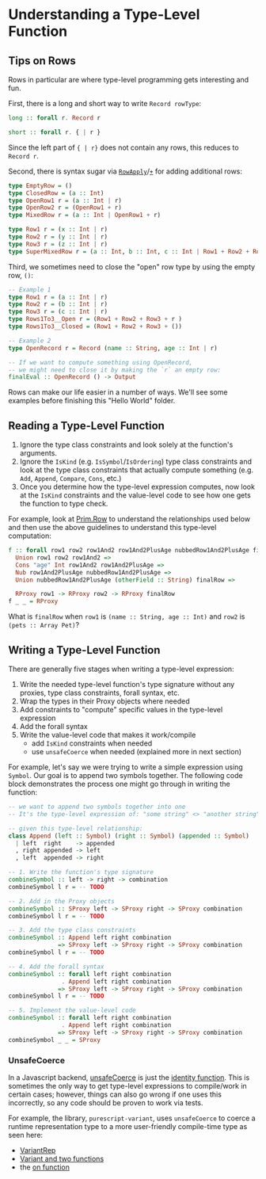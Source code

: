 # Understanding a Type-Level Function

## Tips on Rows

Rows in particular are where type-level programming gets interesting and fun.

First, there is a long and short way to write `Record rowType`:
```purescript
long :: forall r. Record r

short :: forall r. { | r }
```
Since the left part of `{ | r}` does not contain any rows, this reduces to `Record r`.

Second, there is syntax sugar via [`RowApply`](https://pursuit.purescript.org/packages/purescript-typelevel-prelude/3.0.0/docs/Type.Row#t:RowApply)/[`+`](https://pursuit.purescript.org/packages/purescript-typelevel-prelude/3.0.0/docs/Type.Row#t:type%20(+)) for adding additional rows:
```purescript
type EmptyRow = ()
type ClosedRow = (a :: Int)
type OpenRow1 r = (a :: Int | r)
type OpenRow2 r = (OpenRow1 + r)
type MixedRow r = (a :: Int | OpenRow1 + r)

type Row1 r = (x :: Int | r)
type Row2 r = (y :: Int | r)
type Row3 r = (z :: Int | r)
type SuperMixedRow r = (a :: Int, b :: Int, c :: Int | Row1 + Row2 + Row3 + r)
```

Third, we sometimes need to close the "open" row type by using the empty row, `()`:
```purescript
-- Example 1
type Row1 r = (a :: Int | r)
type Row2 r = (b :: Int | r)
type Row3 r = (c :: Int | r)
type Rows1To3__Open r = (Row1 + Row2 + Row3 + r )
type Rows1To3__Closed = (Row1 + Row2 + Row3 + ())

-- Example 2
type OpenRecord r = Record (name :: String, age :: Int | r)

-- If we want to compute something using OpenRecord,
-- we might need to close it by making the `r` an empty row:
finalEval :: OpenRecord () -> Output
```

Rows can make our life easier in a number of ways. We'll see some examples before finishing this "Hello World" folder.

## Reading a Type-Level Function

1. Ignore the type class constraints and look solely at the function's arguments.
2. Ignore the `IsKind` (e.g. `IsSymbol`/`IsOrdering`) type class constraints and look at the type class constraints that actually compute something (e.g. `Add`, `Append`, `Compare`, `Cons`, etc.)
3. Once you determine how the type-level expression computes, now look at the `IsKind` constraints and the value-level code to see how one gets the function to type check.

For example, look at [Prim.Row](https://pursuit.purescript.org/builtins/docs/Prim.Row) to understand the relationships used below and then use the above guidelines to understand this type-level computation:
```purescript
f :: forall row1 row2 row1And2 row1And2PlusAge nubbedRow1And2PlusAge finalRow.
  Union row1 row2 row1And2 =>
  Cons "age" Int row1And2 row1And2PlusAge =>
  Nub row1And2PlusAge nubbedRow1And2PlusAge =>
  Union nubbedRow1And2PlusAge (otherField :: String) finalRow =>

  RProxy row1 -> RProxy row2 -> RProxy finalRow
f _ _ = RProxy
```
What is `finalRow` when `row1` is `(name :: String, age :: Int)` and `row2` is `(pets :: Array Pet)`?

## Writing a Type-Level Function

There are generally five stages when writing a type-level expression:
1. Write the needed type-level function's type signature without any proxies, type class constraints, forall syntax, etc.
2. Wrap the types in their Proxy objects where needed
3. Add constraints to "compute" specific values in the type-level expression
4. Add the forall syntax
5. Write the value-level code that makes it work/compile
    - add `IsKind` constraints when needed
    - use `unsafeCoerce` when needed (explained more in next section)

For example, let's say we were trying to write a simple expression using `Symbol`. Our goal is to append two symbols together. The following code block demonstrates the process one might go through in writing the function:
```purescript
-- we want to append two symbols together into one
-- It's the type-level expression of: "some string" <> "another string"

-- given this type-level relationship:
class Append (left :: Symbol) (right :: Symbol) (appended :: Symbol)
  | left  right    -> appended
  , right appended -> left
  , left  appended -> right

-- 1. Write the function's type signature
combineSymbol :: left -> right -> combination
combineSymbol l r = -- TODO

-- 2. Add in the Proxy objects
combineSymbol :: SProxy left -> SProxy right -> SProxy combination
combineSymbol l r = -- TODO

-- 3. Add the type class constraints
combineSymbol :: Append left right combination
              => SProxy left -> SProxy right -> SProxy combination
combineSymbol l r = -- TODO

-- 4. Add the forall syntax
combineSymbol :: forall left right combination
               . Append left right combination
              => SProxy left -> SProxy right -> SProxy combination
combineSymbol l r = -- TODO

-- 5. Implement the value-level code
combineSymbol :: forall left right combination
               . Append left right combination
              => SProxy left -> SProxy right -> SProxy combination
combineSymbol _ _ = SProxy
```

### UnsafeCoerce

In a Javascript backend, [unsafeCoerce](https://pursuit.purescript.org/packages/purescript-unsafe-coerce/3.0.0/docs/Unsafe.Coerce#v:unsafeCoerce) is just the [identity function](https://github.com/purescript/purescript-unsafe-coerce/blob/v4.0.0/src/Unsafe/Coerce.js). This is sometimes the only way to get type-level expressions to compile/work in certain cases; however, things can also go wrong if one uses this incorrectly, so any code should be proven to work via tests.

For example, the library, `purescript-variant`, uses `unsafeCoerce` to coerce a runtime representation type to a more user-friendly compile-time type as seen here:
- [VariantRep](https://pursuit.purescript.org/packages/purescript-variant/5.0.0/docs/Data.Variant.Internal#t:VariantRep)
- [Variant and two functions](https://github.com/natefaubion/purescript-variant/blob/v5.0.0/src/Data/Variant.purs#L34-L67)
- the [on function](https://github.com/natefaubion/purescript-variant/blob/v5.0.0/src/Data/Variant.purs#L69-L90)
